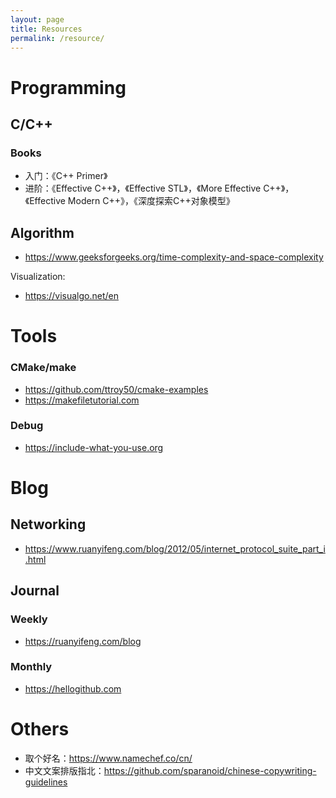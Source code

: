 ```yaml
---
layout: page
title: Resources
permalink: /resource/
---
```


# Programming

## C/C++

### Books

- 入门：《C++ Primer》
- 进阶：《Effective C++》，《Effective STL》，《More Effective C++》，《Effective Modern C++》，《深度探索C++对象模型》

## Algorithm

- https://www.geeksforgeeks.org/time-complexity-and-space-complexity

Visualization:

- https://visualgo.net/en

# Tools

### CMake/make

- https://github.com/ttroy50/cmake-examples
- https://makefiletutorial.com

### Debug

- https://include-what-you-use.org

# Blog

## Networking

- https://www.ruanyifeng.com/blog/2012/05/internet_protocol_suite_part_i.html

## Journal

### Weekly

- https://ruanyifeng.com/blog

### Monthly

- https://hellogithub.com

# Others

- 取个好名：https://www.namechef.co/cn/
- 中文文案排版指北：https://github.com/sparanoid/chinese-copywriting-guidelines